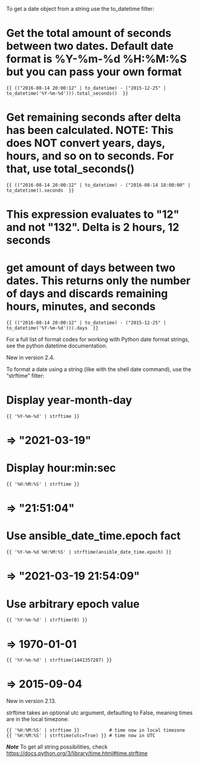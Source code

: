 <!--Handling dates and times-->

To get a date object from a string use the to_datetime filter:

# Get the total amount of seconds between two dates. Default date format is %Y-%m-%d %H:%M:%S but you can pass your own format

    {{ (("2016-08-14 20:00:12" | to_datetime) - ("2015-12-25" | to_datetime('%Y-%m-%d'))).total_seconds()  }}

# Get remaining seconds after delta has been calculated. NOTE: This does NOT convert years, days, hours, and so on to seconds. For that, use total_seconds()

    {{ (("2016-08-14 20:00:12" | to_datetime) - ("2016-08-14 18:00:00" | to_datetime)).seconds  }}
    
# This expression evaluates to "12" and not "132". Delta is 2 hours, 12 seconds

# get amount of days between two dates. This returns only the number of days and discards remaining hours, minutes, and seconds

    {{ (("2016-08-14 20:00:12" | to_datetime) - ("2015-12-25" | to_datetime('%Y-%m-%d'))).days  }}
    
    
For a full list of format codes for working with Python date format strings, see the python datetime documentation.

New in version 2.4.

To format a date using a string (like with the shell date command), use the “strftime” filter:

# Display year-month-day

    {{ '%Y-%m-%d' | strftime }}
    
# => "2021-03-19"

# Display hour:min:sec

    {{ '%H:%M:%S' | strftime }}

# => "21:51:04"

# Use ansible_date_time.epoch fact

    {{ '%Y-%m-%d %H:%M:%S' | strftime(ansible_date_time.epoch) }}

# => "2021-03-19 21:54:09"

# Use arbitrary epoch value

    {{ '%Y-%m-%d' | strftime(0) }}          
    
# => 1970-01-01

    {{ '%Y-%m-%d' | strftime(1441357287) }}
    
# => 2015-09-04

New in version 2.13.

strftime takes an optional utc argument, defaulting to False, meaning times are in the local timezone:

    {{ '%H:%M:%S' | strftime }}           # time now in local timezone
    {{ '%H:%M:%S' | strftime(utc=True) }} # time now in UTC

***Note***
To get all string possibilities, check https://docs.python.org/3/library/time.html#time.strftime